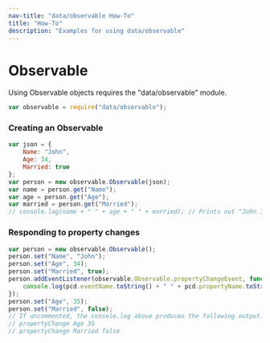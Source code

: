 ```yaml
---
nav-title: "data/observable How-To"
title: "How-To"
description: "Examples for using data/observable"
---
```

# Observable
Using Observable objects requires the "data/observable" module.
``` JavaScript
var observable = require("data/observable");
```
### Creating an Observable
``` JavaScript
var json = {
    Name: "John",
    Age: 34,
    Married: true
};
var person = new observable.Observable(json);
var name = person.get("Name");
var age = person.get("Age");
var married = person.get("Married");
// console.log(name + " " + age + " " + married); // Prints out "John 34 true" if uncommented.
```
### Responding to property changes
``` JavaScript
var person = new observable.Observable();
person.set("Name", "John");
person.set("Age", 34);
person.set("Married", true);
person.addEventListener(observable.Observable.propertyChangeEvent, function (pcd) {
    console.log(pcd.eventName.toString() + " " + pcd.propertyName.toString() + " " + pcd.value.toString());
});
person.set("Age", 35);
person.set("Married", false);
// If uncommented, the console.log above produces the following output:
// propertyChange Age 35
// propertyChange Married false
```
